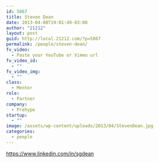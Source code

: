 ```yaml
---
id: 5867
title: Steven Dean
date: 2013-04-08T19:01:49-03:00
author: "21212"
layout: post
guid: http://local.21212.com/?p=5867
permalink: /people/steven-dean/
fv_video:
  - Paste your YouTube or Vimeo url
fv_video_id:
  - ""
fv_video_img:
  - ""
class:
  - Mentor
role:
  - Partner
company:
  - Prehype
startup:
  - ""
image: /assets/wp-content/uploads/2013/04/StevenDean.jpg
categories:
  - people
---
```

https://www.linkedin.com/in/sgdean